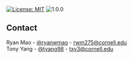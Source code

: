 [![License: MIT](https://img.shields.io/badge/License-MIT-blue.svg)](https://opensource.org/licenses/MIT)
![1.0.0](https://img.shields.io/badge/version-1.0.0-blue.svg)
<!-- CONTACT -->
## Contact
Ryan Mao - [@ryanwmao](https://github.com/ryanwmao) - rwm275@cornell.edu <br/>
Tony Yang - [@tyang98](https://github.com/tyang98) - txy3@cornell.edu


